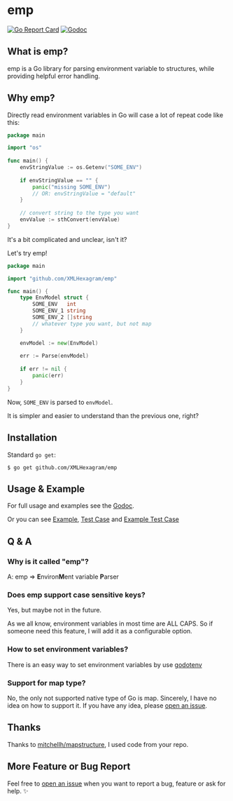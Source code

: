 # emp 

[![Go Report Card](https://goreportcard.com/badge/github.com/XMLHexagram/emp)](https://goreportcard.com/report/github.com/XMLHexagram/emp)
[![Godoc](https://godoc.org/github.com/XMLHexagram/emp?status.svg)](https://pkg.go.dev/github.com/XMLHexagram/emp)

## What is emp?

emp is a Go library for parsing environment variable to structures, while providing helpful error handling.

## Why emp?

Directly read environment variables in Go will case a lot of repeat code like this:

```go
package main

import "os"
    
func main() {
    envStringValue := os.Getenv("SOME_ENV")
	
    if envStringValue == "" {
        panic("missing SOME_ENV") 
        // OR: envStringValue = "default"
    }
    
    // convert string to the type you want
    envValue := sthConvert(envValue)
}    
```

It's a bit complicated and unclear, isn't it?

Let's try emp!

```go
package main

import "github.com/XMLHexagram/emp"

func main() {
    type EnvModel struct {
        SOME_ENV   int
        SOME_ENV_1 string
        SOME_ENV_2 []string
        // whatever type you want, but not map
    }

    envModel := new(EnvModel)
    
    err := Parse(envModel)
    
    if err != nil {
        panic(err)
    }
}
```

Now, `SOME_ENV` is parsed to `envModel`.

It is simpler and easier to understand than the previous one, right?

## Installation

Standard `go get`:

```
$ go get github.com/XMLHexagram/emp
```

## Usage & Example

For full usage and examples see the [Godoc](http://godoc.org/github.com/XMLHexagram/emp).

Or you can see [Example](https://github.com/XMLHexagram/emp/tree/main/example),
[Test Case](https://github.com/XMLHexagram/emp/blob/main/emp_test.go) and
[Example Test Case](https://github.com/XMLHexagram/emp/blob/main/emp_example_test.go)

## Q & A

### Why is it called "emp"?

A: emp => **E**nviron**M**ent variable **P**arser

### Does emp support case sensitive keys?

Yes, but maybe not in the future.

As we all know, environment variables in most time are ALL CAPS. So if someone need this feature, I will add it as a 
configurable option.

### How to set environment variables?

There is an easy way to set environment variables by use [godotenv](https://github.com/joho/godotenv)

### Support for map type?

No, the only not supported native type of Go is map. Sincerely, I have no idea on how to support it.
If you have any idea, please [open an issue](https://github.com/XMLHexagram/emp/issues/new).

## Thanks

Thanks to [mitchellh/mapstructure](https://github.com/mitchellh/mapstructure), I used code from your repo.

## More Feature or Bug Report

Feel free to [open an issue](https://github.com/XMLHexagram/emp/issues/new) when you want to report a bug, feature 
or ask for help. ✨